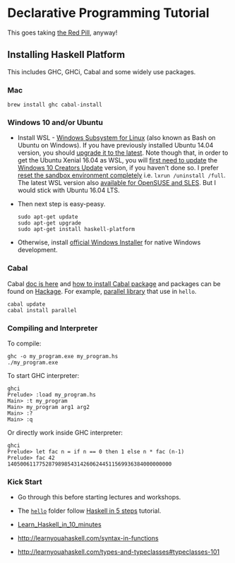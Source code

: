 # Declarative Programming Tutorial

This goes taking [the Red Pill](https://en.wikipedia.org/wiki/Red_pill_and_blue_pill), anyway!

## Installing Haskell Platform
This includes GHC, GHCi, Cabal and some widely use packages.

### Mac
```
brew install ghc cabal-install
```

### Windows 10 and/or Ubuntu

- Install WSL - [Windows Subsystem for Linux](https://msdn.microsoft.com/en-au/commandline/wsl/about) (also known as Bash on Ubuntu on Windows). If you have previously installed Ubuntu 14.04 version, you should [upgrade it to the latest](https://www.howtogeek.com/278152/how-to-update-the-windows-bash-shell/). Note though that, in order to get the Ubuntu Xenial 16.04 as WSL, you will [first need to update](https://www.howtogeek.com/301795/how-to-get-windows-10s-creators-update-now/) the [Windows 10 Creators Update](https://www.microsoft.com/en-us/software-download/windows10) version, if you haven't done so. I prefer [reset the sandbox environment completely](https://www.howtogeek.com/261188/how-to-uninstall-or-reinstall-windows-10s-ubuntu-bash-shell/) i.e. `lxrun /uninstall /full`. The latest WSL version also [available for OpenSUSE and SLES](https://msdn.microsoft.com/en-au/commandline/wsl/install_guide#for-windows-insiders-install-linux-distribution-of-choice). But I would stick with Ubuntu 16.04 LTS. 

- Then next step is easy-peasy. 

    ```
    sudo apt-get update
    sudo apt-get upgrade
    sudo apt-get install haskell-platform
    ```

- Otherwise, install [official Windows Installer](https://www.haskell.org/platform/) for native Windows development.

### Cabal
Cabal [doc is here](https://www.haskell.org/cabal/) and [how to install Cabal package](https://wiki.haskell.org/Cabal-Install) and packages can be found on [Hackage](http://hackage.haskell.org/). For example, [parallel library](http://hackage.haskell.org/packages/search?terms=parallel) that use in `hello`.

```
cabal update
cabal install parallel
```

### Compiling and Interpreter

To compile:

```
ghc -o my_program.exe my_program.hs
./my_program.exe
```

To start GHC interpreter:

```
ghci
Prelude> :load my_program.hs
Main> :t my_program
Main> my_program arg1 arg2
Main> :?
Main> :q
```

Or directly work inside GHC interpreter:

```
ghci
Prelude> let fac n = if n == 0 then 1 else n * fac (n-1)
Prelude> fac 42
1405006117752879898543142606244511569936384000000000
```

### Kick Start

- Go through this before starting lectures and workshops.

- The [`hello`](hello) folder follow [Haskell in 5 steps](https://wiki.haskell.org/Haskell_in_5_steps) tutorial.

- [Learn_Haskell_in_10_minutes](https://wiki.haskell.org/Learn_Haskell_in_10_minutes)

- http://learnyouahaskell.com/syntax-in-functions

- http://learnyouahaskell.com/types-and-typeclasses#typeclasses-101


